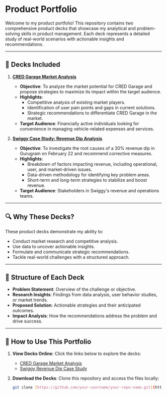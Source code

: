 # Product Portfolio

Welcome to my product portfolio! This repository contains two comprehensive product decks that showcase my analytical and problem-solving skills in product management. Each deck represents a detailed study of real-world scenarios with actionable insights and recommendations.

---

## 🚀 Decks Included

1. **[CRED Garage Market Analysis](./CRED_Garage_Market_Analysis.pdf)**
   - **Objective**: To analyze the market potential for CRED Garage and propose strategies to maximize its impact within the target audience.
   - **Highlights**:
     - Competitive analysis of existing market players.
     - Identification of user pain points and gaps in current solutions.
     - Strategic recommendations to differentiate CRED Garage in the market.
   - **Target Audience**: Financially active individuals looking for convenience in managing vehicle-related expenses and services.

2. **[Swiggy Case Study: Revenue Dip Analysis](./Swiggy_Revenue_Dip_Case_Study.pdf)**
   - **Objective**: To investigate the root causes of a 30% revenue dip in Gurugram on February 22 and recommend corrective measures.
   - **Highlights**:
     - Breakdown of factors impacting revenue, including operational, user, and market-driven issues.
     - Data-driven methodology for identifying key problem areas.
     - Short-term and long-term strategies to stabilize and boost revenue.
   - **Target Audience**: Stakeholders in Swiggy's revenue and operations teams.

---

## 🔍 Why These Decks?

These product decks demonstrate my ability to:
- Conduct market research and competitive analysis.
- Use data to uncover actionable insights.
- Formulate and communicate strategic recommendations.
- Tackle real-world challenges with a structured approach.

---

## 📂 Structure of Each Deck

- **Problem Statement**: Overview of the challenge or objective.
- **Research Insights**: Findings from data analysis, user behavior studies, or market trends.
- **Proposed Solution**: Actionable strategies and their anticipated outcomes.
- **Impact Analysis**: How the recommendations address the problem and drive success.

---

## 🎯 How to Use This Portfolio

1. **View Decks Online**: Click the links below to explore the decks:
   - [CRED Garage Market Analysis](./CRED_Garage_Market_Analysis.pdf)
   - [Swiggy Revenue Dip Case Study](./Swiggy_Revenue_Dip_Case_Study.pdf)
   
2. **Download the Decks**:
   Clone this repository and access the files locally:
   ```bash
   git clone [https://github.com/your-username/your-repo-name.git](https://github.com/RaghavvGupta/Product-Management)
